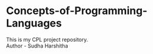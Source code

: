 # Concepts-of-Programming-Languages
This is my CPL project repository.
<br>
Author - Sudha Harshitha
